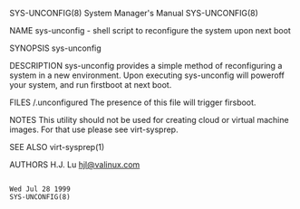 SYS-UNCONFIG(8)                                                                            System Manager's Manual                                                                            SYS-UNCONFIG(8)



NAME
       sys-unconfig - shell script to reconfigure the system upon next boot

SYNOPSIS
       sys-unconfig

DESCRIPTION
       sys-unconfig provides a simple method of reconfiguring a system in a new environment. Upon executing sys-unconfig will poweroff your system, and run firstboot at next boot.


FILES
       /.unconfigured      The presence of this file will trigger firsboot.

NOTES
       This utility should not be used for creating cloud or virtual machine images.  For that use please see virt-sysprep.


SEE ALSO
       virt-sysprep(1)


AUTHORS
       H.J. Lu <hjl@valinux.com>



                                                                                               Wed Jul 28 1999                                                                                SYS-UNCONFIG(8)
